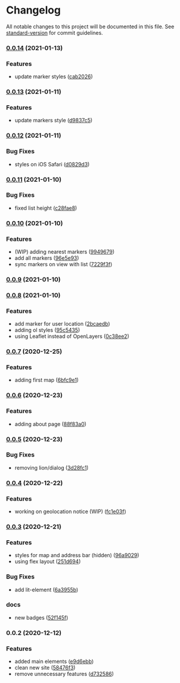 # Changelog

All notable changes to this project will be documented in this file. See [standard-version](https://github.com/conventional-changelog/standard-version) for commit guidelines.

### [0.0.14](https://github.com/jdvivar/masa-madre/compare/v0.0.13...v0.0.14) (2021-01-13)


### Features

* update marker styles ([cab2026](https://github.com/jdvivar/masa-madre/commit/cab2026c0ca4ed4b8d2721f0084e96dc2caf0f05))

### [0.0.13](https://github.com/jdvivar/masa-madre/compare/v0.0.12...v0.0.13) (2021-01-11)


### Features

* update markers style ([d9837c5](https://github.com/jdvivar/masa-madre/commit/d9837c54245af3140d77963e5cbefad3997f7e8f))

### [0.0.12](https://github.com/jdvivar/masa-madre/compare/v0.0.11...v0.0.12) (2021-01-11)


### Bug Fixes

* styles on iOS Safari ([d0829d3](https://github.com/jdvivar/masa-madre/commit/d0829d339cc324c1adc1ea739ae433d526f4ec34))

### [0.0.11](https://github.com/jdvivar/masa-madre/compare/v0.0.10...v0.0.11) (2021-01-10)


### Bug Fixes

* fixed list height ([c28fae8](https://github.com/jdvivar/masa-madre/commit/c28fae8f52b55e2536d587f4817c5fd0171bac01))

### [0.0.10](https://github.com/jdvivar/masa-madre/compare/v0.0.9...v0.0.10) (2021-01-10)


### Features

* (WIP) adding nearest markers ([9949679](https://github.com/jdvivar/masa-madre/commit/99496793b2cc5c235d4f7829ea00a261489e891d))
* add all markers ([96e5e93](https://github.com/jdvivar/masa-madre/commit/96e5e93dcfe36634e9232a2fb5131a6bc95ede4e))
* sync markers on view with list ([7229f3f](https://github.com/jdvivar/masa-madre/commit/7229f3f2c011bd5879fd20990a8986ceeacde55d))

### [0.0.9](https://github.com/jdvivar/masa-madre/compare/v0.0.8...v0.0.9) (2021-01-10)

### [0.0.8](https://github.com/jdvivar/masa-madre/compare/v0.0.7...v0.0.8) (2021-01-10)


### Features

* add marker for user location ([2bcaedb](https://github.com/jdvivar/masa-madre/commit/2bcaedbbe843b0d2910cd4cdc76a075b3714af4a))
* adding ol styles ([95c5435](https://github.com/jdvivar/masa-madre/commit/95c54351dd27136044da5a8e7422c7a66e6b3385))
* using Leaflet instead of OpenLayers ([0c38ee2](https://github.com/jdvivar/masa-madre/commit/0c38ee2a668624b9f8722fa20275af4a23545b3a))

### [0.0.7](https://github.com/jdvivar/masa-madre/compare/v0.0.6...v0.0.7) (2020-12-25)


### Features

* adding first map ([6bfc9e1](https://github.com/jdvivar/masa-madre/commit/6bfc9e1f5304ae3f21171a38ef884b1a44f9ea43))

### [0.0.6](https://github.com/jdvivar/masa-madre/compare/v0.0.5...v0.0.6) (2020-12-23)


### Features

* adding about page ([88f83a0](https://github.com/jdvivar/masa-madre/commit/88f83a004ba80d28f296611c9135c0c7d3f8112a))

### [0.0.5](https://github.com/jdvivar/masa-madre/compare/v0.0.4...v0.0.5) (2020-12-23)


### Bug Fixes

* removing lion/dialog ([3d28fc1](https://github.com/jdvivar/masa-madre/commit/3d28fc118f5c54ac2ac8f6e64743a7047eddef34))

### [0.0.4](https://github.com/jdvivar/masa-madre/compare/v0.0.3...v0.0.4) (2020-12-22)


### Features

* working on geolocation notice (WIP) ([fc1e03f](https://github.com/jdvivar/masa-madre/commit/fc1e03f852fa05c86d9351cf7afe5b3a2caa01fc))

### [0.0.3](https://github.com/jdvivar/masa-madre/compare/v0.0.2...v0.0.3) (2020-12-21)


### Features

* styles for map and address bar (hidden) ([96a9029](https://github.com/jdvivar/masa-madre/commit/96a9029ca9e7d0004f1c231c19001879394d6822))
* using flex layout ([251d694](https://github.com/jdvivar/masa-madre/commit/251d694f5fe803cfe731c6fe3013dea91cae1fe2))


### Bug Fixes

* add lit-element ([6a3955b](https://github.com/jdvivar/masa-madre/commit/6a3955b328c3e499c0ea2d281b004d7686887bc7))


### docs

* new badges ([52f145f](https://github.com/jdvivar/masa-madre/commit/52f145fac688c1438a9ddff461c2a14ef546fa61))

### 0.0.2 (2020-12-12)


### Features

* added main elements ([e9d6ebb](https://github.com/jdvivar/masa-madre/commit/e9d6ebb782f26d0de106244b759a3f8c92ac22de))
* clean new site ([58476f3](https://github.com/jdvivar/masa-madre/commit/58476f3c756e74de41684c2ec605a4303c8eb7fe))
* remove unnecessary features ([d732586](https://github.com/jdvivar/masa-madre/commit/d732586b936d845a5c10bf00c5b9a98369508824))
